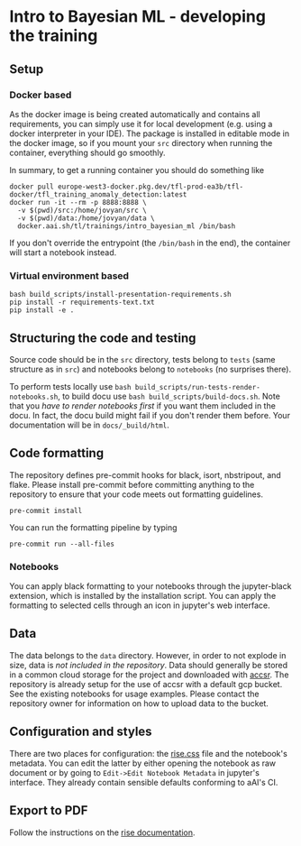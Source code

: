 # Intro to Bayesian ML - developing the training

## Setup 

### Docker based

As the docker image is being created automatically and contains all
requirements, you can simply use it for local development (e.g. using a docker
interpreter in your IDE). The package is installed in editable mode in the
docker image, so if you mount your `src` directory when running the container,
everything should go smoothly.

In summary, to get a running container you should do something like
```shell
docker pull europe-west3-docker.pkg.dev/tfl-prod-ea3b/tfl-docker/tfl_training_anomaly_detection:latest
docker run -it --rm -p 8888:8888 \
  -v $(pwd)/src:/home/jovyan/src \ 
  -v $(pwd)/data:/home/jovyan/data \
  docker.aai.sh/tl/trainings/intro_bayesian_ml /bin/bash
```
If you don't override the entrypoint (the `/bin/bash` in the end), the container
will start a notebook instead.

### Virtual environment based

```shell
bash build_scripts/install-presentation-requirements.sh
pip install -r requirements-text.txt
pip install -e .
```

## Structuring the code and testing

Source code should be in the `src` directory, tests belong to `tests` (same
structure as in `src`) and notebooks belong to `notebooks` (no surprises there).

To perform tests locally use `bash build_scripts/run-tests-render-notebooks.sh`,
to build docu use `bash build_scripts/build-docs.sh`. Note that you *have to
render notebooks first* if you want them included in the docu. In fact, the docu
build might fail if you don't render them before. Your documentation will be in
`docs/_build/html`.

## Code formatting
The repository defines pre-commit hooks for black, isort, nbstripout, and flake.
Please install pre-commit before committing anything to the repository to ensure
that your code meets out formatting guidelines.
```shell
pre-commit install
```

You can run the formatting pipeline by typing
```shell
pre-commit run --all-files
```
### Notebooks
You can apply black formatting to your notebooks through the jupyter-black extension, which
is installed by the installation script. You can apply the formatting to selected cells through 
an icon in jupyter's web interface.

## Data
The data belongs to the `data` directory. However, in order to not explode in
size, data is *not included in the repository*. Data should generally be stored
in a common cloud storage for the project and downloaded with
[accsr](https://github.com/appliedAI-Initiative/accsr/). The repository is
already setup for the use of accsr with a default gcp bucket. See the existing
notebooks for usage examples. Please contact the repository owner for
information on how to upload data to the bucket.

## Configuration and styles

There are two places for configuration: the [rise.css](rise.css) file and the
notebook's metadata. You can edit the latter by either opening the notebook as
raw document or by going to `Edit->Edit Notebook Metadata` in jupyter's
interface. They already contain sensible defaults conforming to aAI's CI.

## Export to PDF

Follow the instructions on the [rise
documentation](https://rise.readthedocs.io/en/stable/exportpdf.html).
